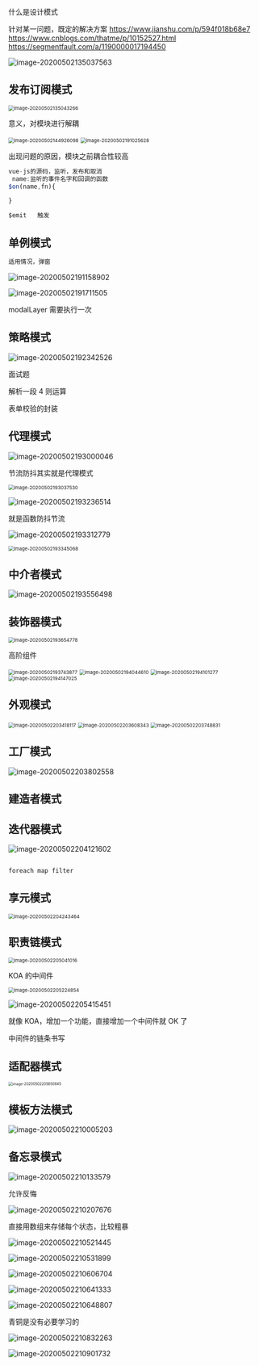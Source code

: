 什么是设计模式

针对某一问题，既定的解决方案
https://www.jianshu.com/p/594f018b68e7
https://www.cnblogs.com/thatme/p/10152527.html
https://segmentfault.com/a/1190000017194450

![image-20200502135037563](C:\Users\Artificial\AppData\Roaming\Typora\typora-user-images\image-20200502135037563.png)

## 发布订阅模式

<img src="C:\Users\Artificial\AppData\Roaming\Typora\typora-user-images\image-20200502135043266.png" alt="image-20200502135043266" style="zoom:67%;" />

意义，对模块进行解耦

<img src="C:\Users\Artificial\AppData\Roaming\Typora\typora-user-images\image-20200502144926098.png" alt="image-20200502144926098" style="zoom:67%;" />

<img src="C:\Users\Artificial\AppData\Roaming\Typora\typora-user-images\image-20200502191025628.png" alt="image-20200502191025628" style="zoom:67%;" />

出现问题的原因，模块之前耦合性较高

```js
vue-js的源码，监听，发布和取消
 name:监听的事件名字和回调的函数
$on(name,fn){

}

$emit	触发
```

## 单例模式

```js
适用情况，弹窗

```

![image-20200502191158902](C:\Users\Artificial\AppData\Roaming\Typora\typora-user-images\image-20200502191158902.png)

![image-20200502191711505](C:\Users\Artificial\AppData\Roaming\Typora\typora-user-images\image-20200502191711505.png)

modalLayer 需要执行一次

## 策略模式

![image-20200502192342526](C:\Users\Artificial\AppData\Roaming\Typora\typora-user-images\image-20200502192342526.png)

面试题

解析一段 4 则运算

表单校验的封装

## 代理模式

![image-20200502193000046](C:\Users\Artificial\AppData\Roaming\Typora\typora-user-images\image-20200502193000046.png)

节流防抖其实就是代理模式

<img src="C:\Users\Artificial\AppData\Roaming\Typora\typora-user-images\image-20200502193037530.png" alt="image-20200502193037530" style="zoom:67%;" />

![image-20200502193236514](C:\Users\Artificial\AppData\Roaming\Typora\typora-user-images\image-20200502193236514.png)

就是函数防抖节流

![image-20200502193312779](C:\Users\Artificial\AppData\Roaming\Typora\typora-user-images\image-20200502193312779.png)

<img src="C:\Users\Artificial\AppData\Roaming\Typora\typora-user-images\image-20200502193345068.png" alt="image-20200502193345068" style="zoom:67%;" />

## 中介者模式

![image-20200502193556498](C:\Users\Artificial\AppData\Roaming\Typora\typora-user-images\image-20200502193556498.png)

## 装饰器模式

<img src="C:\Users\Artificial\AppData\Roaming\Typora\typora-user-images\image-20200502193654778.png" alt="image-20200502193654778" style="zoom:67%;" />

高阶组件

<img src="C:\Users\Artificial\AppData\Roaming\Typora\typora-user-images\image-20200502193743877.png" alt="image-20200502193743877" style="zoom:67%;" />

<img src="C:\Users\Artificial\AppData\Roaming\Typora\typora-user-images\image-20200502194044610.png" alt="image-20200502194044610" style="zoom:67%;" />

<img src="C:\Users\Artificial\AppData\Roaming\Typora\typora-user-images\image-20200502194101277.png" alt="image-20200502194101277" style="zoom:67%;" />

<img src="C:\Users\Artificial\AppData\Roaming\Typora\typora-user-images\image-20200502194147025.png" alt="image-20200502194147025" style="zoom:67%;" />

## 外观模式

<img src="C:\Users\Artificial\AppData\Roaming\Typora\typora-user-images\image-20200502203418117.png" alt="image-20200502203418117" style="zoom:67%;" />

<img src="C:\Users\Artificial\AppData\Roaming\Typora\typora-user-images\image-20200502203608343.png" alt="image-20200502203608343" style="zoom:67%;" />

<img src="C:\Users\Artificial\AppData\Roaming\Typora\typora-user-images\image-20200502203748831.png" alt="image-20200502203748831" style="zoom:67%;" />

## 工厂模式

![image-20200502203802558](C:\Users\Artificial\AppData\Roaming\Typora\typora-user-images\image-20200502203802558.png)

## 建造者模式

## 迭代器模式

![image-20200502204121602](C:\Users\Artificial\AppData\Roaming\Typora\typora-user-images\image-20200502204121602.png)

```js

foreach map filter

```

## 享元模式

<img src="C:\Users\Artificial\AppData\Roaming\Typora\typora-user-images\image-20200502204243464.png" alt="image-20200502204243464" style="zoom:67%;" />

## 职责链模式

<img src="C:\Users\Artificial\AppData\Roaming\Typora\typora-user-images\image-20200502205041016.png" alt="image-20200502205041016" style="zoom: 67%;" />

KOA 的中间件

<img src="C:\Users\Artificial\AppData\Roaming\Typora\typora-user-images\image-20200502205224854.png" alt="image-20200502205224854" style="zoom:67%;" />

![image-20200502205415451](C:\Users\Artificial\AppData\Roaming\Typora\typora-user-images\image-20200502205415451.png)

就像 KOA，增加一个功能，直接增加一个中间件就 OK 了

中间件的链条书写

## 适配器模式

<img src="C:\Users\Artificial\AppData\Roaming\Typora\typora-user-images\image-20200502205650845.png" alt="image-20200502205650845" style="zoom:50%;" />

## 模板方法模式

![image-20200502210005203](C:\Users\Artificial\AppData\Roaming\Typora\typora-user-images\image-20200502210005203.png)

## 备忘录模式

![image-20200502210133579](C:\Users\Artificial\AppData\Roaming\Typora\typora-user-images\image-20200502210133579.png)

允许反悔

![image-20200502210207676](C:\Users\Artificial\AppData\Roaming\Typora\typora-user-images\image-20200502210207676.png)

直接用数组来存储每个状态，比较粗暴

![image-20200502210521445](C:\Users\Artificial\AppData\Roaming\Typora\typora-user-images\image-20200502210521445.png)

![image-20200502210531899](C:\Users\Artificial\AppData\Roaming\Typora\typora-user-images\image-20200502210531899.png)

![image-20200502210606704](C:\Users\Artificial\AppData\Roaming\Typora\typora-user-images\image-20200502210606704.png)

![image-20200502210641333](C:\Users\Artificial\AppData\Roaming\Typora\typora-user-images\image-20200502210641333.png)

![image-20200502210648807](C:\Users\Artificial\AppData\Roaming\Typora\typora-user-images\image-20200502210648807.png)

青铜是没有必要学习的

![image-20200502210832263](C:\Users\Artificial\AppData\Roaming\Typora\typora-user-images\image-20200502210832263.png)

![image-20200502210901732](C:\Users\Artificial\AppData\Roaming\Typora\typora-user-images\image-20200502210901732.png)
